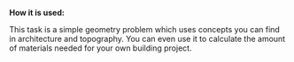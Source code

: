 **How it is used:**

This task is a simple geometry problem which uses concepts you can find in architecture and topography.
You can even use it to calculate the amount of materials needed for your own building project.
